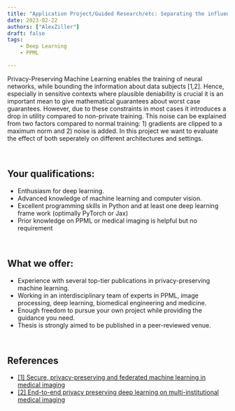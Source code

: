 ```yaml
---
title: "Application Project/Guided Research/etc: Separating the influence of noising and clipping in differentially private training."
date: 2023-02-22
authors: ["AlexZiller"]
draft: false
tags:
    - Deep Learning
    - PPML

---
```

Privacy-Preserving Machine Learning enables the training of neural networks, while bounding the information about data subjects [1,2]. Hence, especially in sensitive contexts where plausible deniability is crucial it is an important mean to give mathematical guarantees about worst case guarantees. However, due to these constraints in most cases it introduces a drop in utility compared to non-private training. This noise can be explained from two factors compared to normal training: 1) gradients are clipped to a maximum norm and 2) noise is added. In this project we want to evaluate the effect of both seperately on different architectures and settings. 


<br/>

## Your qualifications:

- Enthusiasm for deep learning.
- Advanced knowledge of machine learning and computer vision. 
- Excellent programming skills in Python and at least one deep learning frame work (optimally PyTorch or Jax)
- Prior knowledge on PPML or medical imaging is helpful but no requirement

<br/>

## What we offer:

- Experience with several top-tier publications in privacy-preserving machine learning.
- Working in an interdisciplinary team of experts in PPML, image processing, deep learning, biomedical engineering and medicine.
- Enough freedom to pursue your own project while providing the guidance you need.
- Thesis is strongly aimed to be published in a peer-reviewed venue.

<br/>

## References
- [[1] Secure, privacy-preserving and federated machine learning in medical imaging](https://www.nature.com/articles/s42256-020-0186-1)
- [[2] End-to-end privacy preserving deep learning on multi-institutional medical imaging](https://www.nature.com/articles/s42256-021-00337-8)